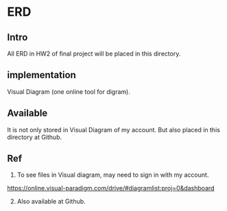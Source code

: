 # ERD
## Intro
All ERD in HW2 of final project will be placed in this directory.

## implementation
Visual Diagram (one online tool for digram).

## Available
It is not only stored in Visual Diagram of my account.
But also placed in this directory at Github.

## Ref
1. To see files in Visual diagram, may need to sign in with my account.

https://online.visual-paradigm.com/drive/#diagramlist:proj=0&dashboard

2. Also available at Github.

